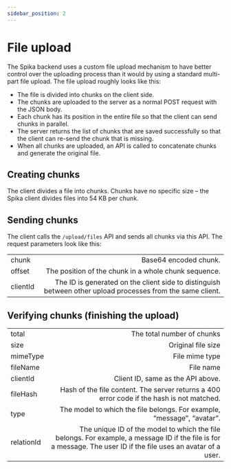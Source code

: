 ```yaml
---
sidebar_position: 2
---
```


# File upload

The Spika backend uses a custom file upload mechanism to have better control over the uploading process than it would by using a standard multi-part file upload. The file upload roughly looks like this:

-   The file is divided into chunks on the client side.
-   The chunks are uploaded to the server as a normal POST request with the JSON body.
-   Each chunk has its position in the entire file so that the client can send chunks in parallel.
-   The server returns the list of chunks that are saved successfully so that the client can re-send the chunk that is missing.
-   When all chunks are uploaded, an API is called to concatenate chunks and generate the original file.

## Creating chunks

The client divides a file into chunks. Chunks have no specific size – the Spika client divides files into 54 KB per chunk.

## Sending chunks

The client calls the `/upload/files` API and sends all chunks via this API. The request parameters look like this:

|          |                                                                                                            |
| -------- | ---------------------------------------------------------------------------------------------------------: |
| chunk    |                                                                                      Base64 encoded chunk. |
| offset   |                                                       The position of the chunk in a whole chunk sequence. |
| clientId | The ID is generated on the client side to distinguish between other upload processes from the same client. |

## Verifying chunks (finishing the upload)

|            |                                                                                                                                                                 |
| ---------- | --------------------------------------------------------------------------------------------------------------------------------------------------------------: |
| total      |                                                                                                                                      The total number of chunks |
| size       |                                                                                                                                              Original file size |
| mimeType   |                                                                                                                                                  File mime type |
| fileName   |                                                                                                                                                       File name |
| clientId   |                                                                                                                               Client ID, same as the API above. |
| fileHash   |                                                                       Hash of the file content. The server returns a 400 error code if the hash is not matched. |
| type       |                                                                                          The model to which the file belongs. For example, “message”, “avatar”. |
| relationId | The unique ID of the model to which the file belongs. For example, a message ID if the file is for a message. The user ID if the file uses an avatar of a user. |

